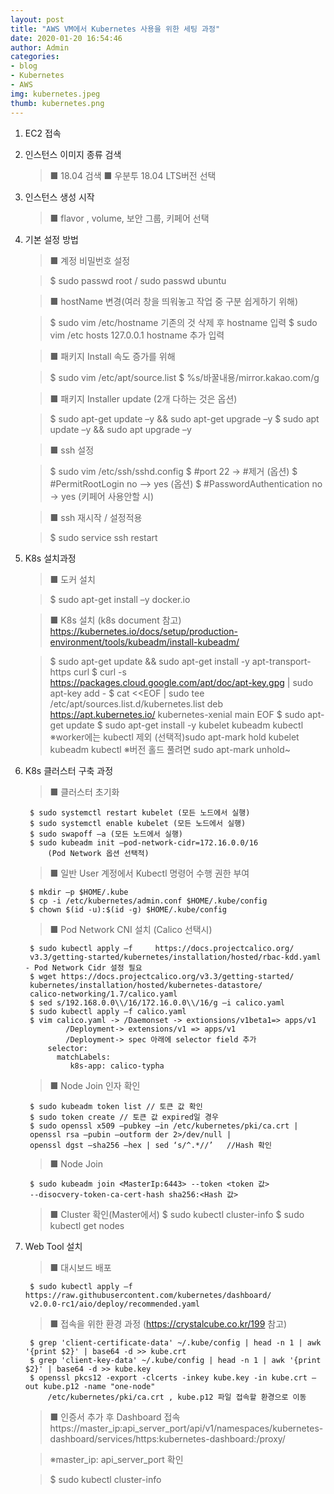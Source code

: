 ```yaml
---
layout: post
title: "AWS VM에서 Kubernetes 사용을 위한 세팅 과정"
date: 2020-01-20 16:54:46
author: Admin
categories: 
- blog 
- Kubernetes
- AWS
img: kubernetes.jpeg
thumb: kubernetes.png
---
```


1. EC2 접속

2. 인스턴스 이미지 종류 검색 
	>■ 18.04 검색
	>■ 우분투 18.04 LTS버전 선택

3. 인스턴스 생성 시작
	>■ flavor , volume, 보안 그룹, 키페어 선택
<!--more-->
4. 기본 설정 방법
	>■ 계정 비밀번호 설정

	>	$ sudo passwd root / sudo passwd ubuntu
	
	>■ hostName 변경(여러 창을 띄워놓고 작업 중 구분 쉽게하기 위해)

	>	$ sudo vim /etc/hostname	기존의 것 삭제 후 hostname 입력
	>	$ sudo vim /etc hosts		127.0.0.1 hostname 추가 입력
	
	>■ 패키지 Install 속도 증가를 위해

	>	$ sudo vim /etc/apt/source.list
	>	$ %s/바꿀내용/mirror.kakao.com/g

	>■ 패키지 Installer update (2개 다하는 것은 옵션)
	
	>	$ sudo apt-get update –y && sudo apt-get upgrade –y
	>	$ sudo apt update –y && sudo apt upgrade –y

	>■ ssh 설정

	>	$ sudo vim /etc/ssh/sshd.config
	>	$ #port 22 -> #제거 (옵션)
	>	$ #PermitRootLogin no –> yes (옵션)
	>	$ #PasswordAuthentication no  -> yes (키페어 사용안할 시)

	>■ ssh 재시작 / 설정적용

	>	$ sudo service ssh restart

5. K8s 설치과정 
	>■ 도커 설치

	>	$ sudo apt-get install –y docker.io
	
	>■ K8s 설치 (k8s document 참고) 
	> 	https://kubernetes.io/docs/setup/production-environment/tools/kubeadm/install-kubeadm/

	>	$ sudo apt-get update && sudo apt-get install -y apt-transport-https curl
	>	$ curl -s https://packages.cloud.google.com/apt/doc/apt-key.gpg | sudo 		apt-key add -
	>	$ cat <<EOF | sudo tee /etc/apt/sources.list.d/kubernetes.list
	>	  deb https://apt.kubernetes.io/ kubernetes-xenial main
	>     EOF
	>	$ sudo apt-get update
	>	$ sudo apt-get install -y kubelet kubeadm kubectl 
		※worker에는 kubectl 제외
	(선택적)sudo apt-mark hold kubelet kubeadm kubectl
		※버전 홀드 풀려면 sudo apt-mark unhold~
	
6. K8s 클러스터 구축 과정
	>■ 클러스터 초기화

		$ sudo systemctl restart kubelet (모든 노드에서 실행)
		$ sudo systemctl enable kubelet (모든 노드에서 실행)
		$ sudo swapoff –a (모든 노드에서 실행)
		$ sudo kubeadm init —pod-network-cidr=172.16.0.0/16
			(Pod Network 옵션 선택적)

	>■ 일반 User 계정에서 Kubectl 명령어 수행 권한 부여

		$ mkdir –p $HOME/.kube
		$ cp -i /etc/kubernetes/admin.conf $HOME/.kube/config
		$ chown $(id -u):$(id -g) $HOME/.kube/config

	>■ Pod Network CNI 설치 (Calico 선택시)

		$ sudo kubectl apply –f 	https://docs.projectcalico.org/
		v3.3/getting-started/kubernetes/installation/hosted/rbac-kdd.yaml		- Pod Network Cidr 설정 필요
		$ wget https://docs.projectcalico.org/v3.3/getting-started/
		kubernetes/installation/hosted/kubernetes-datastore/
		calico-networking/1.7/calico.yaml
		$ sed s/192.168.0.0\\/16/172.16.0.0\\/16/g –i calico.yaml
		$ sudo kubectl apply –f calico.yaml
		$ vim calico.yaml -> /Daemonset -> extionsions/v1beta1=> apps/v1				
                /Deployment-> extensions/v1 => apps/v1
				/Deployment-> spec 아래에 selector field 추가
			selector:
			  matchLabels:
			     k8s-app: calico-typha	
	
	>■ Node Join 인자 확인

		$ sudo kubeadm token list // 토큰 값 확인
		$ sudo token create // 토큰 값 expired일 경우
		$ sudo openssl x509 –pubkey –in /etc/kubernetes/pki/ca.crt |
		openssl rsa –pubin –outform der 2>/dev/null |
		openssl dgst –sha256 –hex | sed ‘s/^.*//’	//Hash 확인
	
	>■ Node Join
	
		$ sudo kubeadm join <MasterIp:6443> --token <token 값> 
		--disocvery-token-ca-cert-hash sha256:<Hash 값>
	
	>■ Cluster 확인(Master에서)
	>	$ sudo kubectl cluster-info
	>	$ sudo kubectl get nodes 

7. Web Tool 설치
	>■ 대시보드 배포

		$ sudo kubectl apply –f https://raw.githubusercontent.com/kubernetes/dashboard/
		v2.0.0-rc1/aio/deploy/recommended.yaml
	
	>■ 접속을 위한 환경 과정 (https://crystalcube.co.kr/199 참고)

		$ grep 'client-certificate-data' ~/.kube/config | head -n 1 | awk '{print $2}' | base64 -d >> kube.crt
		$ grep 'client-key-data' ~/.kube/config | head -n 1 | awk '{print $2}' | base64 -d >> kube.key
		$ openssl pkcs12 -export -clcerts -inkey kube.key -in kube.crt –out kube.p12 -name "one-node"
			/etc/kubernetes/pki/ca.crt , kube.p12 파일 접속할 환경으로 이동
	
	>■ 인증서 추가 후 Dashboard 접속 
https://master_ip:api_server_port/api/v1/namespaces/kubernetes-dashboard/services/https:kubernetes-dashboard:/proxy/

	>	※master_ip: api_server_port 확인

	>	$ sudo kubectl cluster-info